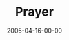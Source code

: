 ---
layout: message
category: message
series: "Fresh Breath"
title: "Prayer"
date: 2005-04-16-00-00
message_id: 124
audio: "http://s3.amazonaws.com/crossroads-media/messages/audio/Fresh_Breath_01_04-16-05_Prayer.mp3"
audio-duration: "17:18"
explicit: false
---